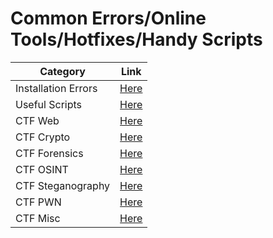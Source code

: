 # Common Errors/Online Tools/Hotfixes/Handy Scripts
|Category|Link|
| ------ |------|
| Installation Errors|[Here](https://github.com/echobash/commonErrorsTricksAndHotfixes/tree/master/InstallationErrors)|
|Useful Scripts|[Here](https://github.com/echobash/commonErrorsTricksAndHotfixes/tree/master/UsefulScripts)|
|CTF Web|[Here](https://github.com/echobash/commonErrorsTricksAndHotfixes/tree/master/CTF/web)|
|CTF Crypto|[Here](https://github.com/echobash/commonErrorsTricksAndHotfixes/tree/master/CTF/crypto)|
|CTF Forensics|[Here](https://github.com/echobash/commonErrorsTricksAndHotfixes/tree/master/CTF/forensics)|
|CTF OSINT|[Here](https://github.com/echobash/commonErrorsTricksAndHotfixes/tree/master/CTF/osint)|
|CTF Steganography|[Here](https://github.com/echobash/commonErrorsTricksAndHotfixes/tree/master/CTF/stego)|
|CTF PWN|[Here](https://github.com/echobash/commonErrorsTricksAndHotfixes/tree/master/CTF/pwn)|
|CTF Misc|[Here](https://github.com/echobash/commonErrorsTricksAndHotfixes/tree/master/CTF/misc)|
